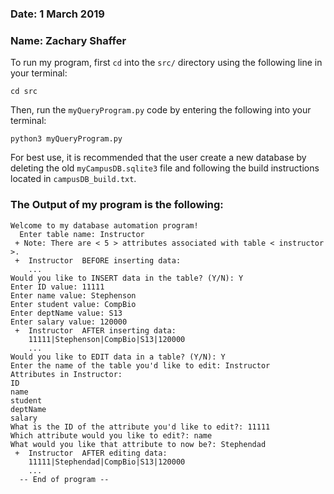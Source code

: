 ### Date: 1 March 2019
### Name: Zachary Shaffer

To run my program, first `cd` into the `src/` directory using the following
line in your terminal:
```
cd src
```
Then, run the `myQueryProgram.py` code by entering the following into your
terminal:
```
python3 myQueryProgram.py
```
For best use, it is recommended that the user create a new database by deleting
the old `myCampusDB.sqlite3` file and following the build instructions located
in `campusDB_build.txt`.

### The Output of my program is the following:
```
Welcome to my database automation program!
  Enter table name: Instructor
 + Note: There are < 5 > attributes associated with table < instructor >.
 +  Instructor  BEFORE inserting data:
	...
Would you like to INSERT data in the table? (Y/N): Y
Enter ID value: 11111
Enter name value: Stephenson
Enter student value: CompBio
Enter deptName value: S13
Enter salary value: 120000
 +  Instructor  AFTER inserting data:
	11111|Stephenson|CompBio|S13|120000
	...
Would you like to EDIT data in a table? (Y/N): Y
Enter the name of the table you'd like to edit: Instructor
Attributes in Instructor:
ID
name
student
deptName
salary
What is the ID of the attribute you'd like to edit?: 11111
Which attribute would you like to edit?: name
What would you like that attribute to now be?: Stephendad
 +  Instructor  AFTER editing data:
	11111|Stephendad|CompBio|S13|120000
	...
  -- End of program --
```
